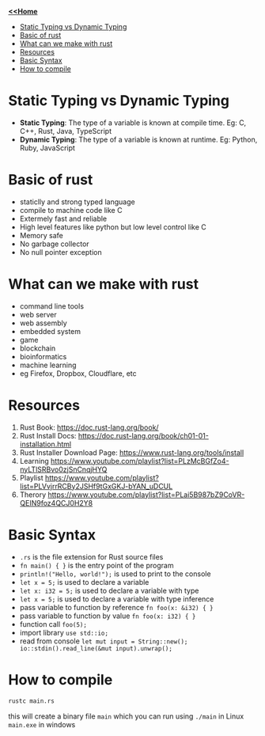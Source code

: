 
<b> [<<Home](../Readme.md) </b>


- [Static Typing vs Dynamic Typing](#static-typing-vs-dynamic-typing)
- [Basic of rust](#basic-of-rust)
- [What can we make with rust](#what-can-we-make-with-rust)
- [Resources](#resources)
- [Basic Syntax](#basic-syntax)
- [How to compile](#how-to-compile)


# Static Typing vs Dynamic Typing

- **Static Typing**: The type of a variable is known at compile time. Eg: C, C++, Rust, Java, TypeScript
- **Dynamic Typing**: The type of a variable is known at runtime. Eg: Python, Ruby, JavaScript




# Basic of rust

- staticlly and strong typed language
- compile to machine code like C
- Extermely fast and reliable
- High level features like python but low level control like C
- Memory safe
- No garbage collector
- No null pointer exception

# What can we make with rust
- command line tools
- web server
- web assembly
- embedded system
- game
- blockchain
- bioinformatics
- machine learning
- eg Firefox, Dropbox, Cloudflare, etc

# Resources
1. Rust Book: https://doc.rust-lang.org/book/
2. Rust Install Docs: https://doc.rust-lang.org/book/ch01-01-installation.html
3. Rust Installer Download Page: https://www.rust-lang.org/tools/install
4. Learning https://www.youtube.com/playlist?list=PLzMcBGfZo4-nyLTlSRBvo0zjSnCnqjHYQ
5. Playlist https://www.youtube.com/playlist?list=PLVvjrrRCBy2JSHf9tGxGKJ-bYAN_uDCUL
6. Therory https://www.youtube.com/playlist?list=PLai5B987bZ9CoVR-QEIN9foz4QCJ0H2Y8

# Basic Syntax

- `.rs` is the file extension for Rust source files
- `fn main() { }` is the entry point of the program
- `println!("Hello, world!");` is used to print to the console
- `let x = 5;` is used to declare a variable
- `let x: i32 = 5;` is used to declare a variable with type
- `let x = 5;` is used to declare a variable with type inference
- pass variable to function by reference `fn foo(x: &i32) { }`
- pass variable to function by value `fn foo(x: i32) { }`
- function call `foo(5);`
- import library `use std::io;`
- read from console `let mut input = String::new(); io::stdin().read_line(&mut input).unwrap();`




# How to compile 

```bash
rustc main.rs
```

this will create a binary file `main` which you can run using `./main` in Linux `main.exe` in windows